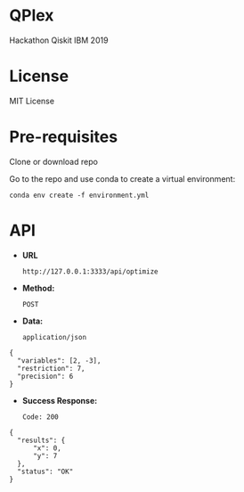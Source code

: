 # QPlex
Hackathon Qiskit IBM 2019

# License
MIT License

# Pre-requisites

Clone or download repo

Go to the repo and use conda to create a virtual environment:

```
conda env create -f environment.yml
```

# API

* **URL**

  `http://127.0.0.1:3333/api/optimize`

* **Method:**

  `POST`

* **Data:**

  `application/json`

```
{
  "variables": [2, -3],
  "restriction": 7,
  "precision": 6
}
```
  
* **Success Response:**

  `Code: 200`

```
{
  "results": {
      "x": 0,
      "y": 7
  },
  "status": "OK"
}
```

